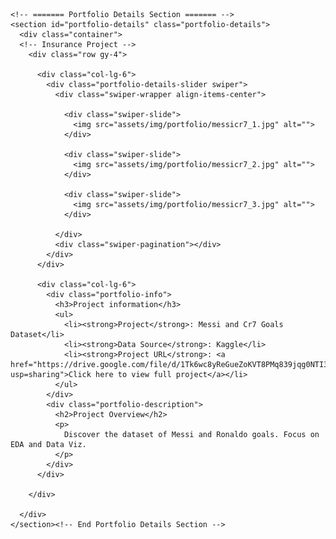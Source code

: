<!DOCTYPE html>
<html lang="en">

<head>
  <meta charset="utf-8">
  <meta content="width=device-width, initial-scale=1.0" name="viewport">

  <title>Portfolio Details - Personal Bootstrap Template</title>
  <meta content="" name="description">
  <meta content="" name="keywords">

  <!-- Favicons -->
  <link href="assets/img/favicon.png" rel="icon">
  <link href="assets/img/apple-touch-icon.png" rel="apple-touch-icon">

  <!-- Google Fonts -->
  <link href="https://fonts.googleapis.com/css?family=Open+Sans:300,300i,400,400i,600,600i,700,700i|Raleway:300,300i,400,400i,500,500i,600,600i,700,700i|Poppins:300,300i,400,400i,500,500i,600,600i,700,700i" rel="stylesheet">

  <!-- Vendor CSS Files -->
  <link href="assets/vendor/aos/aos.css" rel="stylesheet">
  <link href="assets/vendor/bootstrap/css/bootstrap.min.css" rel="stylesheet">
  <link href="assets/vendor/bootstrap-icons/bootstrap-icons.css" rel="stylesheet">
  <link href="assets/vendor/boxicons/css/boxicons.min.css" rel="stylesheet">
  <link href="assets/vendor/glightbox/css/glightbox.min.css" rel="stylesheet">
  <link href="assets/vendor/swiper/swiper-bundle.min.css" rel="stylesheet">

  <!-- Template Main CSS File -->
  <link href="assets/css/style.css" rel="stylesheet">

  <!-- =======================================================
  * Template Name: MyResume - v4.10.0
  * Template URL: https://bootstrapmade.com/free-html-bootstrap-template-my-resume/
  * Author: BootstrapMade.com
  * License: https://bootstrapmade.com/license/
  ======================================================== -->
</head>

<body>

  <main id="main">

    <!-- ======= Portfolio Details Section ======= -->
    <section id="portfolio-details" class="portfolio-details">
      <div class="container">
      <!-- Insurance Project -->
        <div class="row gy-4">

          <div class="col-lg-6">
            <div class="portfolio-details-slider swiper">
              <div class="swiper-wrapper align-items-center">

                <div class="swiper-slide">
                  <img src="assets/img/portfolio/messicr7_1.jpg" alt="">
                </div>

                <div class="swiper-slide">
                  <img src="assets/img/portfolio/messicr7_2.jpg" alt="">
                </div>

                <div class="swiper-slide">
                  <img src="assets/img/portfolio/messicr7_3.jpg" alt="">
                </div>

              </div>
              <div class="swiper-pagination"></div>
            </div>
          </div>

          <div class="col-lg-6">
            <div class="portfolio-info">
              <h3>Project information</h3>
              <ul>
                <li><strong>Project</strong>: Messi and Cr7 Goals Dataset</li>
                <li><strong>Data Source</strong>: Kaggle</li>
                <li><strong>Project URL</strong>: <a href="https://drive.google.com/file/d/1Tk6wc8yReGueZoKVT8PMq839jqg0NTI3/view?usp=sharing">Click here to view full project</a></li>
              </ul>
            </div>
            <div class="portfolio-description">
              <h2>Project Overview</h2>
              <p>
                Discover the dataset of Messi and Ronaldo goals. Focus on EDA and Data Viz.
              </p>
            </div>
          </div>

        </div>    

      </div>
    </section><!-- End Portfolio Details Section -->

  </main><!-- End #main -->

  <div id="preloader"></div>
  <a href="#" class="back-to-top d-flex align-items-center justify-content-center"><i class="bi bi-arrow-up-short"></i></a>

  <!-- Vendor JS Files -->
  <script src="assets/vendor/purecounter/purecounter_vanilla.js"></script>
  <script src="assets/vendor/aos/aos.js"></script>
  <script src="assets/vendor/bootstrap/js/bootstrap.bundle.min.js"></script>
  <script src="assets/vendor/glightbox/js/glightbox.min.js"></script>
  <script src="assets/vendor/isotope-layout/isotope.pkgd.min.js"></script>
  <script src="assets/vendor/swiper/swiper-bundle.min.js"></script>
  <script src="assets/vendor/typed.js/typed.min.js"></script>
  <script src="assets/vendor/waypoints/noframework.waypoints.js"></script>
  <script src="assets/vendor/php-email-form/validate.js"></script>

  <!-- Template Main JS File -->
  <script src="assets/js/main.js"></script>

</body>

</html>
